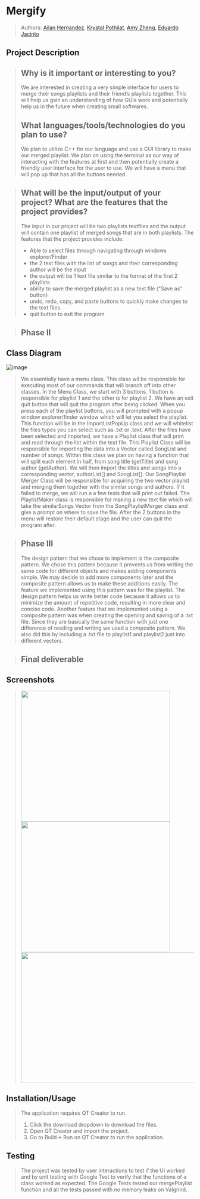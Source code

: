 # Mergify
 > Authors: [Ailan Hernandez](https://github.com/zeldran04),
 >  [Krystal Pothilat](https://github.com/krystalpothilat),
 >  [Amy Zheng](https://github.com/zamyy78),
 >  [Eduardo Jacinto](https://github.com/EduardoJacinto)

## Project Description
 > ## Why is it important or interesting to you?
 > We are interested in creating a very simple interface for users to merge their songs playlists and their friend’s playlists together. This will help us gain an understanding of how GUIs work and potentially help us in the future when creating small softwares. 
 > ## What languages/tools/technologies do you plan to use?
 > We plan to utilize C++ for our language and use a GUI library to make our merged playlist. We plan on using the terminal as our way of interacting with the features at first and then potentially create a friendly user interface for the user to use. We will have a menu that will pop up that has all the buttons needed.

 > ## What will be the input/output of your project? What are the features that the project provides?
 > The input in our project will be two playlists textfiles and the output will contain one playlist of merged songs that are in both playlists. 
 > The features that the project provides include:
 >  * Able to select files through navigating through windows explorer/Finder
 >  * the 2 text files with the list of songs and their corresponding author will be the input
 >  * the output will be 1 text file similar to the format of the first 2 playlists
 >  * ability to save the merged playlist as a new text file ("Save as" button)
 >  * undo, redo, copy, and paste buttons to quickly make changes to the text files
 >  * quit button to exit the program

 > ## Phase II

## Class Diagram
![image](https://user-images.githubusercontent.com/60728498/155226332-bd1c33c6-96fb-4962-98ff-a70d647e3dc4.png)

> We essentially have a menu class. This class wil be responsible for executing most of our commands that will branch off into other classes. In the Menu Class, we start with 3 buttons. 1 button is responsible for playlist 1 and the other is for playlist 2. We have an exit quit button that will quit the program after being clicked. When you press each of the playlist buttons, you will prompted with a popup window explorer/finder window which will let you select the playlist. This function will be in the ImportListPopUp class and we will whitelist the files types you can select such as .txt or .text. After the files have been selected and imported, we have a Playlist class that will print and read through the list within the text file. This Playlist Class will be responsible for importing the data into a Vector called SongList and number of songs. Within this class we plan on having a function that will split each element in half, from song title (getTitle) and song author (getAuthor). We will then import the titles and songs into a corresponding vector, authorList[] and SongList[]. Our SongPlaylist Merger Class will be responsible for acquiring the two vector playlist and merging them together with the similar songs and authors. If it failed to merge, we will run a a few tests that will print out failed. The PlaylistMaker class is responsible for making a new text file which will take the similarSongs Vector from the SongPlaylistMerger class and give a prompt on where to save the file. After the 2 buttons in the menu will restore their default stage and the user can quit the program after.

> ## Phase III
 > The design pattern that we chose to implement is the composite pattern. We chose this pattern because it prevents us from writing the same code for different objects and makes adding components simple. We may decide to add more components later and the composite pattern allows us to make these additions easily. The feature we implemented using this pattern was for the playlist. The design pattern helps us write better code because it allows us to minimize the amount of repetitive code, resulting in more clear and concise code. Another feature that we implemented using a composite pattern was when creating the opening and saving of a .txt file. Since they are basically the same function with just one difference of reading and writing we used a composite pattern. We also did this by including a .txt file to playlist1 and playlist2 just into different vectors. 

 
 > ## Final deliverable
 
 ## Screenshots
 > <img src = "https://user-images.githubusercontent.com/60487909/157627023-5b6ed906-2dd8-4feb-9f9f-eded1267f173.png"  width  = "400" height  =  "350" >
 > <img src =  "https://user-images.githubusercontent.com/60487909/157627119-4e1f1fa7-74e0-4a5b-bea1-a4b01ff2ec4f.png"  width = "400" height = "350" >
 > <img src = "https://user-images.githubusercontent.com/60487909/157627132-b0a2d45d-ed48-4440-afd3-24616a04ba3a.png"  width = "600" height = "350" >

 
 ## Installation/Usage
 > The application requires QT Creator to run. 
 > 1. Click the download dropdown to download the files. 
 > 2. Open QT Creator and import the project. 
 > 3. Go to Build-> Run on QT Creator to run the application. 

 ## Testing
 > The project was tested by user interactions to test if the UI worked and by unit testing with Google Test to verify that the functions of a class worked as expected. The Google Tests tested our mergePlaylist function and all the tests passed with no memory leaks on Valgrind.


 
